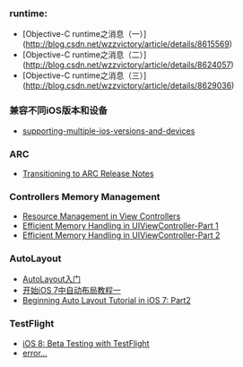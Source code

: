 
### runtime:
* [Objective-C runtime之消息（一）] (http://blog.csdn.net/wzzvictory/article/details/8615569)
* [Objective-C runtime之消息（二）] (http://blog.csdn.net/wzzvictory/article/details/8624057)
* [Objective-C runtime之消息（三）] (http://blog.csdn.net/wzzvictory/article/details/8629036)

### 兼容不同iOS版本和设备
* [supporting-multiple-ios-versions-and-devices](http://www.raywenderlich.com/42591/supporting-multiple-ios-versions-and-devices)


### ARC
* [Transitioning to ARC Release Notes](https://developer.apple.com/library/mac/releasenotes/ObjectiveC/RN-TransitioningToARC/Introduction/Introduction.html#//apple_ref/doc/uid/TP40011226)

### Controllers Memory Management
* [Resource Management in View Controllers](https://developer.apple.com/library/ios/featuredarticles/ViewControllerPGforiPhoneOS/ViewLoadingandUnloading/ViewLoadingandUnloading.html)
* [Efficient Memory Handling in UIViewController-Part 1](http://iphone2020.wordpress.com/2010/05/30/efficient-memory-handling-in-uiviewcontroller-part-1/)
* [Efficient Memory Handling in UIViewController-Part 2](http://iphone2020.wordpress.com/2010/05/30/efficient-memory-handling-in-uiviewcontroller-part-2/)


### AutoLayout

* [AutoLayout入门](http://blog.csdn.net/sxfcct/article/details/8776928)
* [开始iOS 7中自动布局教程一](http://www.cocoachina.com/industry/20131203/7462.html)
* [Beginning Auto Layout Tutorial in iOS 7: Part2](http://www.raywenderlich.com/50319/beginning-auto-layout-tutorial-in-ios-7-part-2)

### TestFlight

* [iOS 8: Beta Testing with TestFlight](http://code.tutsplus.com/tutorials/ios-8-beta-testing-with-testflight--cms-22224)
* [error...](http://help.testflightapp.com/customer/portal/articles/829652-received-an-unable-to-download-application-message-what-does-this-mean-)
